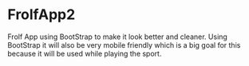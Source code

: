 # FrolfApp2
 Frolf App using BootStrap to make it look better and cleaner. Using BootStrap it will also be very mobile friendly which is a big goal for this because it will be used while playing the sport. 

